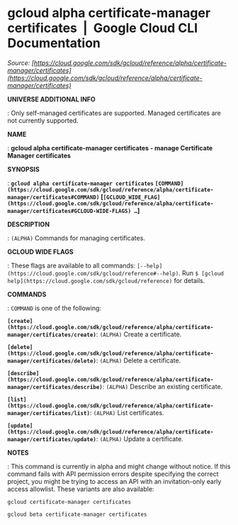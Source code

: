 # gcloud alpha certificate-manager certificates  |  Google Cloud CLI Documentation

*Source: [https://cloud.google.com/sdk/gcloud/reference/alpha/certificate-manager/certificates](https://cloud.google.com/sdk/gcloud/reference/alpha/certificate-manager/certificates)*

**UNIVERSE ADDITIONAL INFO**

: Only self-managed certificates are supported. Managed certificates are not
currently supported.

**NAME**

: **gcloud alpha certificate-manager certificates - manage Certificate Manager certificates**

**SYNOPSIS**

: **`gcloud alpha certificate-manager certificates` `[COMMAND](https://cloud.google.com/sdk/gcloud/reference/alpha/certificate-manager/certificates#COMMAND)` [`[GCLOUD_WIDE_FLAG](https://cloud.google.com/sdk/gcloud/reference/alpha/certificate-manager/certificates#GCLOUD-WIDE-FLAGS) …`]**

**DESCRIPTION**

: `(ALPHA)` Commands for managing certificates.

**GCLOUD WIDE FLAGS**

: These flags are available to all commands: `[--help](https://cloud.google.com/sdk/gcloud/reference#--help)`.
Run `$ [gcloud help](https://cloud.google.com/sdk/gcloud/reference)` for details.

**COMMANDS**

: ``COMMAND`` is one of the following:

**`[create](https://cloud.google.com/sdk/gcloud/reference/alpha/certificate-manager/certificates/create)`**:
`(ALPHA)` Create a certificate.

**`[delete](https://cloud.google.com/sdk/gcloud/reference/alpha/certificate-manager/certificates/delete)`**:
`(ALPHA)` Delete a certificate.

**`[describe](https://cloud.google.com/sdk/gcloud/reference/alpha/certificate-manager/certificates/describe)`**:
`(ALPHA)` Describe an existing certificate.

**`[list](https://cloud.google.com/sdk/gcloud/reference/alpha/certificate-manager/certificates/list)`**:
`(ALPHA)` List certificates.

**`[update](https://cloud.google.com/sdk/gcloud/reference/alpha/certificate-manager/certificates/update)`**:
`(ALPHA)` Update a certificate.

**NOTES**

: This command is currently in alpha and might change without notice. If this
command fails with API permission errors despite specifying the correct project,
you might be trying to access an API with an invitation-only early access
allowlist. These variants are also available:

```
gcloud certificate-manager certificates
```

```
gcloud beta certificate-manager certificates
```